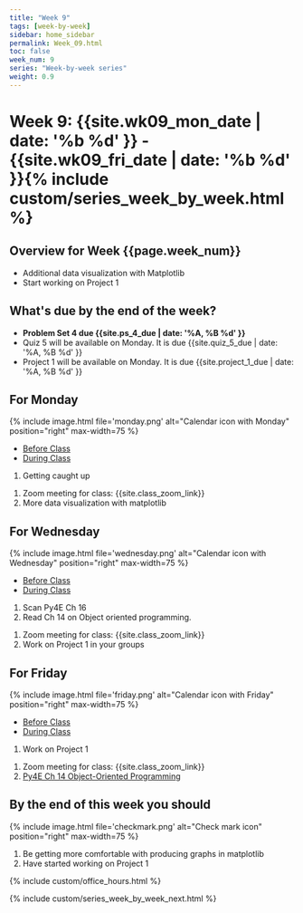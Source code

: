 ```yaml
---
title: "Week 9"
tags: [week-by-week]
sidebar: home_sidebar
permalink: Week_09.html
toc: false
week_num: 9
series: "Week-by-week series"
weight: 0.9
---
```



# Week 9: {{site.wk09_mon_date | date: '%b %d' }} - {{site.wk09_fri_date | date: '%b %d' }}{% include custom/series_week_by_week.html %}

## Overview for Week {{page.week_num}}

* Additional data visualization with Matplotlib
* Start working on Project 1

## What's due by the end of the week?

* **Problem Set 4 due {{site.ps_4_due | date: '%A, %B %d' }}**
* Quiz 5 will be available on Monday. It is due {{site.quiz_5_due | date: '%A, %B %d' }}
* Project 1 will be available on Monday. It is due {{site.project_1_due | date: '%A, %B %d' }}

## For Monday

{% include image.html file='monday.png' alt="Calendar icon with Monday" position="right" max-width=75 %}

<ul id="MondayTabs" class="nav nav-tabs">
    <li class="active"><a href="#MonBefore" data-toggle="tab">Before Class</a></li>
    <li><a href="#MonDuring" data-toggle="tab">During Class</a></li>
</ul>
<div class="tab-content">
    <div role="tabpanel" class="tab-pane active" id="MonBefore">
        <ol>
          <li>Getting caught up</li>
        </ol>
    </div>
    <div role="tabpanel" class="tab-pane" id="MonDuring">
        <ol>
          <li>Zoom meeting for class: {{site.class_zoom_link}}</li>
          <li>More data visualization with matplotlib</li>
        </ol>
    </div>
</div>

## For Wednesday

{% include image.html file='wednesday.png' alt="Calendar icon with Wednesday" position="right" max-width=75 %}

<ul id="WednesdayTabs" class="nav nav-tabs">
    <li class="active"><a href="#WedBefore" data-toggle="tab">Before Class</a></li>
    <li><a href="#WedDuring" data-toggle="tab">During Class</a></li>
</ul>
<div class="tab-content">
    <div role="tabpanel" class="tab-pane active" id="WedBefore">
        <ol>
          <li>Scan Py4E Ch 16</li>
          <li>Read Ch 14 on Object oriented programming.</li>
        </ol>
    </div>
    <div role="tabpanel" class="tab-pane" id="WedDuring">
        <ol>
          <li>Zoom meeting for class: {{site.class_zoom_link}}</li>
          <li>Work on Project 1 in your groups</li>
        </ol>
    </div>
</div>

## For Friday

{% include image.html file='friday.png' alt="Calendar icon with Friday" position="right" max-width=75 %}

<ul id="FridayTabs" class="nav nav-tabs">
    <li class="active"><a href="#FriBefore" data-toggle="tab">Before Class</a></li>
    <li><a href="#FriDuring" data-toggle="tab">During Class</a></li>
</ul>
<div class="tab-content">
    <div role="tabpanel" class="tab-pane active" id="FriBefore">
        <ol>
          <li>Work on Project 1</li>
        </ol>
    </div>
    <div role="tabpanel" class="tab-pane" id="FriDuring">
        <ol>
          <li>Zoom meeting for class: {{site.class_zoom_link}}</li>
          <li><a href="https://github.com/comptoolsres/Jupyter_content/blob/main/py4e_ch14_ObjectOrientedProgramming.ipynb">Py4E Ch 14 Object-Oriented Programming</a></li>
        </ol>
    </div>
</div>

## By the end of this week you should

{% include image.html file='checkmark.png' alt="Check mark icon" position="right" max-width=75 %}

1. Be getting more comfortable with producing graphs in matplotlib
1. Have started working on Project 1

{% include custom/office_hours.html %}

{% include custom/series_week_by_week_next.html %}